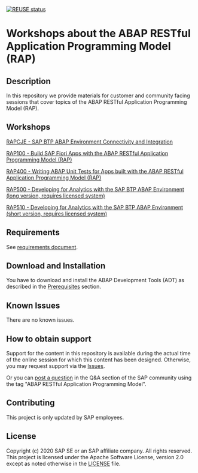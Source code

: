 [![REUSE status](https://api.reuse.software/badge/github.com/SAP-samples/abap-platform-rap-workshops)](https://api.reuse.software/info/github.com/SAP-samples/abap-platform-rap-workshops)

# Workshops about the ABAP RESTful Application Programming Model (RAP)

## Description
In this repository we provide materials for customer and community facing sessions that cover topics of the ABAP RESTful Application Programming Model (RAP).

## Workshops

[RAPCJE - SAP BTP ABAP Environment Connectivity and Integration](/managed_extensibility/README.md#rapcje---sap-cloud-platform-abap-environment-connectivity-and-integration)

[RAP100 - Build SAP Fiori Apps with the ABAP RESTful Application Programming Model (RAP)](/rap1xx/rap100#readme)

[RAP400 - Writing ABAP Unit Tests for Apps built with the ABAP RESTful Application Programming Model (RAP)](/rap4xx/rap400#readme)

[RAP500 - Developing for Analytics with the SAP BTP ABAP Environment (long version, requires licensed system)](/rap5xx/rap500#readme)

[RAP510 - Developing for Analytics with the SAP BTP ABAP Environment (short version, requires licensed system)](/rap5xx/rap510#readme)


## Requirements

See [requirements document](requirements_rap_workshops.md).

## Download and Installation

You have to download and install the ABAP Development Tools (ADT) as described in the [Prerequisites](#requirements) section.

## Known Issues

There are no known issues.

## How to obtain support

Support for the content in this repository is available during the actual time of the online session for which this content has been designed. Otherwise, you may request support via the [Issues](../../issues).

Or you can [post a question](https://answers.sap.com/questions/ask.html) in the Q&A section of the SAP community using the tag "ABAP RESTful Application Programming Model".

## Contributing

This project is only updated by SAP employees.

## License
Copyright (c) 2020 SAP SE or an SAP affiliate company. All rights reserved. This project is licensed under the Apache Software License, version 2.0 except as noted otherwise in the [LICENSE](LICENSES/Apache-2.0.txt) file.


